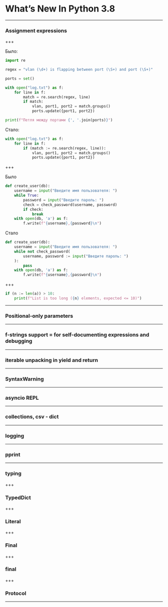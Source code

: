 # What’s New In Python 3.8

---
### Assignment expressions

+++

Было:

```python
import re

regex = "vlan (\d+) is flapping between port (\S+) and port (\S+)"

ports = set()

with open("log.txt") as f:
    for line in f:
        match = re.search(regex, line)
        if match:
            vlan, port1, port2 = match.groups()
            ports.update({port1, port2})

print(f"Петля между портами {', '.join(ports)}")
```

Стало:

```python
with open("log.txt") as f:
    for line in f:
        if (match := re.search(regex, line)):
            vlan, port1, port2 = match.groups()
            ports.update({port1, port2})
```

+++
    
Было

```python
def create_user(db):
    username = input("Введите имя пользователя: ")
    while True:
        password = input("Введите пароль: ")
        check = check_password(username, password)
        if check:
            break
    with open(db, 'a') as f:
        f.write(f"{username},{password}\n")
```

Стало

```python
def create_user(db):
    username = input("Введите имя пользователя: ")
    while not check_password(
        username, password := input("Введите пароль: ")
    ):
        pass
    with open(db, 'a') as f:
        f.write(f"{username},{password}\n")
```

+++

```python
if (n := len(a)) > 10:
    print(f"List is too long ({n} elements, expected <= 10)")
```

---
### Positional-only parameters

---
### f-strings support = for self-documenting expressions and debugging

---
### iterable unpacking in yield and return

---
### SyntaxWarning

---
### asyncio REPL

---
### collections, csv - dict

---
### logging

---
### pprint

---

### typing

+++
### TypedDict

+++
### Literal

+++
### Final

+++
### final

+++
### Protocol

---
### 

